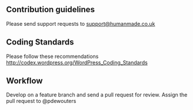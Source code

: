## Contribution guidelines ##

Please send support requests to support@humanmade.co.uk

## Coding Standards ##

Please follow these recommendations
http://codex.wordpress.org/WordPress_Coding_Standards

## Workflow ##
Develop on a feature branch and send a pull request for review.
Assign the pull request to @pdewouters
